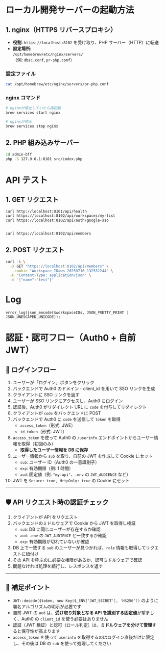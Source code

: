 # ローカル開発サーバーの起動方法

## 1. nginx（HTTPS リバースプロキシ）

- **役割**: `https://localhost:8102` を受け取り、PHP サーバー（HTTP）に転送
- **設定場所**:  
  `/opt/homebrew/etc/nginx/servers/`  
  （例: `dbsc.conf`, `pr-php.conf`）

### 設定ファイル

```zsh
cat /opt/homebrew/etc/nginx/servers/pr-php.conf
```

### nginx コマンド

```zsh
# nginxが停止していたら再起動
brew services start nginx

# nginxが停止
brew services stop nginx
```

## 2. PHP 組み込みサーバー

```zsh
cd admin-bff
php -S 127.0.0.1:8101 src/index.php
```

# API テスト

## 1. GET リクエスト

```zsh
curl http://localhost:8101/api/health
curl https://localhost:8102/api/workspaces/my-list
curl https://localhost:8102/api/auth/google-sso


curl https://localhost:8102/api/members
```

## 2. POST リクエスト

```zsh
curl -k \
  -X GET "https://localhost:8102/api/members" \
  --cookie "Workspace_ID=ws_20250716_132532244" \
  -H "Content-Type: application/json" \
  -d '{"name":"test"}'
```

# Log

```
error_log(json_encode($workspaceIDs, JSON_PRETTY_PRINT | JSON_UNESCAPED_UNICODE));
```

# 認証・認可フロー（Auth0 + 自前 JWT）

## 🔐 ログインフロー

1. ユーザーが「ログイン」ボタンをクリック
2. バックエンドで Auth0 のドメイン・client_id を用いて SSO リンクを生成
3. クライアントに SSO リンクを返す
4. ユーザーが SSO リンクにアクセスし、Auth0 にログイン
5. 認証後、Auth0 がリダイレクト URL に `code` を付与してリダイレクト
6. クライアントが `code` をバックエンドに POST
7. バックエンドで Auth0 に `code` を送信して `token` を取得
   - `access_token`（形式: JWE）
   - `id_token`（形式: JWT）
8. `access_token` を使って Auth0 の `/userinfo` エンドポイントからユーザー情報を取得（初回のみ）
   - **取得したユーザー情報を DB に保存**
9. ユーザー情報から `sub` を取り、自前の JWT を作成して Cookie にセット
   - `sub`: ユーザー ID（Auth0 の一意識別子）
   - `exp`: 有効期限（例: 1 時間）
   - `aud`: 固定値（例: `"my-api"`、`.env` の `JWT_AUDIENCE` など）
10. JWT を `Secure: true, HttpOnly: true` の Cookie にセット

---

## 🛡 API リクエスト時の認証チェック

1. クライアントが API をリクエスト
2. バックエンドのミドルウェアで Cookie から JWT を取得し検証
   - `sub`: DB に同じユーザーが存在するか確認
   - `aud`: `.env` の `JWT_AUDIENCE` と一致するか確認
   - `exp`: 有効期限が切れていないか確認
3. DB 上で一致する `sub` のユーザーが見つかれば、`role` 情報も取得してリクエストに紐付け
4. その API を呼ぶのに必要な権限があるか、認可ミドルウェアで確認
5. 問題なければ処理を続行し、レスポンスを返す

---

## 🔧 補足ポイント

- `JWT::decode($token, new Key($_ENV['JWT_SECRET'], 'HS256'))` のように署名アルゴリズムの明示が必要です
- 自前 JWT の `aud` は、**受け取り対象となる API を識別する固定値**が望ましく、Auth0 の `client_id` を使う必要はありません
- 認証（JWT 検証）と認可（ロール判定）は、**ミドルウェアを分けて管理**すると保守性が高まります
- `access_token` を使って `userinfo` を取得するのはログイン直後だけに限定し、その後は DB の `sub` を使って処理してください
